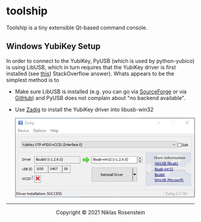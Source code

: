# toolship

Toolship is a tiny extensible Qt-based command console.


## Windows YubiKey Setup

In order to connect to the YubiKey, PyUSB (which is used by python-yubico) is using LibUSB, which
in turn requires that the YubiKey driver is first installed (see [this](https://stackoverflow.com/a/39833322/791713))
StackOverflow answer). Whats appears to be the simplest method is to

* Make sure LibUSB is installed (e.g. you can go via [SourceForge](https://sourceforge.net/projects/libusb-win32/files/)
  or via [GitHub](https://github.com/libusb/libusb/releases)) and PyUSB does not complain about
  "no backend available".
* Use [Zadig](https://zadig.akeo.ie/) to install the YubiKey driver into libusb-win32

    ![Zadig screenshot](.img/zadig-screenshot.png)

---

<p align="center">Copyright &copy; 2021 Niklas Rosenstein</p>
